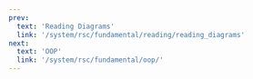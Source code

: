 ```yaml
---
prev:
  text: 'Reading Diagrams'
  link: '/system/rsc/fundamental/reading/reading_diagrams'
next:
  text: 'OOP'
  link: '/system/rsc/fundamental/oop/'
---
```

